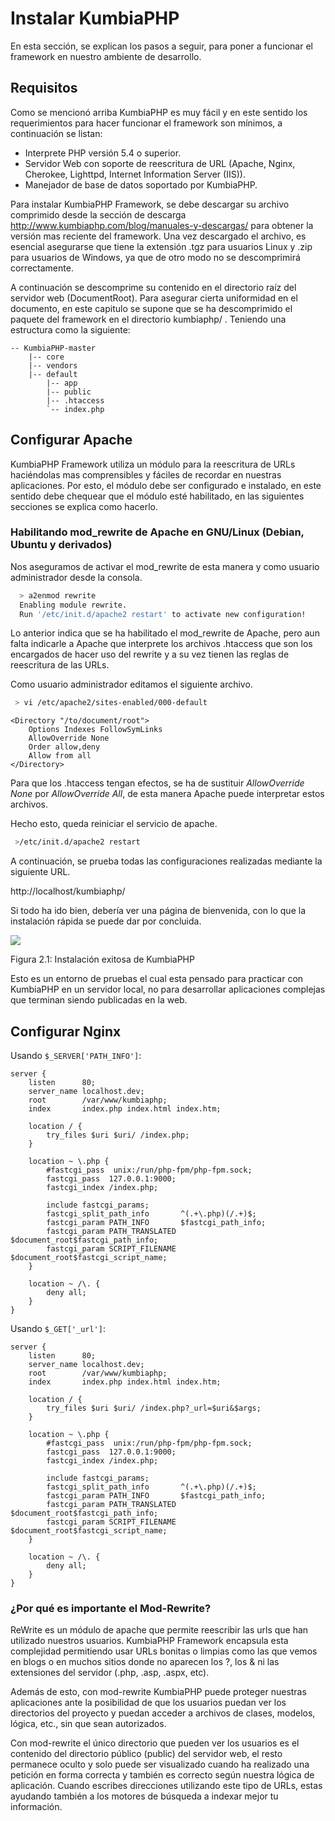 # Instalar KumbiaPHP

En esta sección, se explican los pasos a seguir, para poner a funcionar el
framework en nuestro ambiente de desarrollo.

## Requisitos

Como se mencionó arriba KumbiaPHP es muy fácil y en este sentido los
requerimientos para hacer funcionar el framework son mínimos, a continuación
se listan:

  * Interprete PHP versión 5.4 o superior.
  * Servidor Web con soporte de reescritura de URL (Apache, Nginx, Cherokee, Lighttpd, Internet Information Server (IIS)).
  * Manejador de base de datos soportado por KumbiaPHP.

Para instalar KumbiaPHP Framework, se debe descargar su archivo comprimido
desde la sección de descarga http://www.kumbiaphp.com/blog/manuales-y-descargas/ para
obtener la versión mas reciente del framework. Una vez descargado el archivo,
es esencial asegurarse que tiene la extensión .tgz para usuarios Linux y .zip
para usuarios de Windows, ya que de otro modo no se descomprimirá
correctamente.

A continuación se descomprime su contenido en el directorio raíz del servidor
web (DocumentRoot). Para asegurar cierta uniformidad en el documento, en este
capitulo se supone que se ha descomprimido el paquete del framework en el
directorio kumbiaphp/ . Teniendo una estructura como la siguiente:
```
-- KumbiaPHP-master  
    |-- core 
    |-- vendors 
    |-- default  
        |-- app  
        |-- public  
        |-- .htaccess  
        `-- index.php  
```

## Configurar Apache

KumbiaPHP Framework utiliza un módulo para la reescritura de URLs haciéndolas
mas comprensibles y fáciles de recordar en nuestras aplicaciones. Por esto, el
módulo debe ser configurado e instalado, en este sentido debe chequear que el
módulo esté habilitado, en las siguientes secciones se explica como hacerlo.

### Habilitando mod_rewrite de Apache en GNU/Linux (Debian, Ubuntu y derivados)

Nos aseguramos de activar el mod_rewrite  de esta manera y como usuario
administrador desde la consola.
```bash
  > a2enmod rewrite
  Enabling module rewrite.
  Run '/etc/init.d/apache2 restart' to activate new configuration!
```  
  
Lo anterior indica que se ha habilitado el mod_rewrite  de Apache, pero aun
falta indicarle a Apache que interprete los archivos .htaccess  que son los
encargados de hacer uso del rewrite y a su vez tienen las reglas de
reescritura de las URLs.

Como usuario administrador editamos el siguiente archivo.
``` bash
 > vi /etc/apache2/sites-enabled/000-default  
```
  
```apacheconf
<Directory "/to/document/root">  
    Options Indexes FollowSymLinks
    AllowOverride None
    Order allow,deny
    Allow from all
</Directory>  
```
  
Para que los .htaccess tengan efectos, se ha de sustituir
*AllowOverride None*
por *AllowOverride All*, de esta manera Apache puede interpretar estos archivos.

Hecho esto, queda reiniciar el servicio de apache.

```bash
 >/etc/init.d/apache2 restart  
```

A continuación, se prueba todas las configuraciones realizadas mediante la
siguiente URL.

http://localhost/kumbiaphp/  

  
Si todo ha ido bien, debería ver una página de bienvenida, con lo que la instalación rápida se puede dar por
concluida.

![](../images/image12.png)

Figura 2.1: Instalación exitosa de KumbiaPHP

Esto es un entorno de pruebas el cual esta pensado para practicar con
KumbiaPHP en un servidor local, no para desarrollar aplicaciones complejas que
terminan siendo publicadas en la web.

## Configurar Nginx

Usando `$_SERVER['PATH_INFO']`:

```nginx
server {
    listen      80;
    server_name localhost.dev;
    root        /var/www/kumbiaphp;
    index       index.php index.html index.htm;

    location / {
        try_files $uri $uri/ /index.php;
    }

    location ~ \.php {
        #fastcgi_pass  unix:/run/php-fpm/php-fpm.sock;
        fastcgi_pass  127.0.0.1:9000;
        fastcgi_index /index.php;

        include fastcgi_params;
        fastcgi_split_path_info       ^(.+\.php)(/.+)$;
        fastcgi_param PATH_INFO       $fastcgi_path_info;
        fastcgi_param PATH_TRANSLATED $document_root$fastcgi_path_info;
        fastcgi_param SCRIPT_FILENAME $document_root$fastcgi_script_name;
    }

    location ~ /\. {
        deny all;
    }
}
```

Usando `$_GET['_url']`:

```nginx
server {
    listen      80;
    server_name localhost.dev;
    root        /var/www/kumbiaphp;
    index       index.php index.html index.htm;

    location / {
        try_files $uri $uri/ /index.php?_url=$uri&$args;
    }

    location ~ \.php {
        #fastcgi_pass  unix:/run/php-fpm/php-fpm.sock;
        fastcgi_pass  127.0.0.1:9000;
        fastcgi_index /index.php;

        include fastcgi_params;
        fastcgi_split_path_info       ^(.+\.php)(/.+)$;
        fastcgi_param PATH_INFO       $fastcgi_path_info;
        fastcgi_param PATH_TRANSLATED $document_root$fastcgi_path_info;
        fastcgi_param SCRIPT_FILENAME $document_root$fastcgi_script_name;
    }

    location ~ /\. {
        deny all;
    }
}
```


### ¿Por qué es importante el Mod-Rewrite?

ReWrite es un módulo de apache que permite reescribir las urls que han
utilizado nuestros usuarios. KumbiaPHP Framework encapsula esta complejidad
permitiendo usar URLs bonitas o limpias como las que vemos en blogs o en
muchos sitios donde no aparecen los ?, los & ni las extensiones del servidor
(.php, .asp, .aspx, etc).

Además de esto, con mod-rewrite KumbiaPHP puede proteger nuestras
aplicaciones ante la posibilidad de que los usuarios puedan ver los
directorios del proyecto y puedan acceder a archivos de clases, modelos,
lógica, etc., sin que sean autorizados.

Con mod-rewrite  el único directorio que pueden ver los usuarios es el
contenido del directorio público (public) del servidor web, el resto permanece
oculto y solo puede ser visualizado cuando ha realizado una petición en forma
correcta y también es correcto según nuestra lógica de aplicación. Cuando
escribes direcciones utilizando este tipo de URLs, estas ayudando también a
los motores de búsqueda a indexar mejor tu información.

